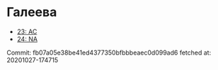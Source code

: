 # Галеева
- [23: AC](23.md)
- [24: NA](24.md)

Commit: fb07a05e38be41ed4377350bfbbbeaec0d099ad6
 fetched at: 20201027-174715
